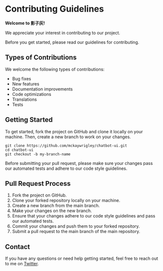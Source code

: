 # Contributing Guidelines

**Welcome to 影子灰!**

We appreciate your interest in contributing to our project.

Before you get started, please read our guidelines for contributing.

## Types of Contributions

We welcome the following types of contributions:

- Bug fixes
- New features
- Documentation improvements
- Code optimizations
- Translations
- Tests

## Getting Started

To get started, fork the project on GitHub and clone it locally on your machine. Then, create a new branch to work on your changes.

```
git clone https://github.com/mckaywrigley/chatbot-ui.git
cd chatbot-ui
git checkout -b my-branch-name

```

Before submitting your pull request, please make sure your changes pass our automated tests and adhere to our code style guidelines.

## Pull Request Process

1. Fork the project on GitHub.
2. Clone your forked repository locally on your machine.
3. Create a new branch from the main branch.
4. Make your changes on the new branch.
5. Ensure that your changes adhere to our code style guidelines and pass our automated tests.
6. Commit your changes and push them to your forked repository.
7. Submit a pull request to the main branch of the main repository.

## Contact

If you have any questions or need help getting started, feel free to reach out to me on [Twitter](https://twitter.com/mckaywrigley).
